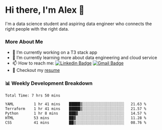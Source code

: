 # Hi there, I'm Alex  👋

I'm a data science student and aspiring data engineer who connects the right people with the right data. 

### More About Me

- 🔭 I’m currently working on a T3 stack app
- 🌱 I’m currently learning more about data engineering and cloud service
- 📫 How to reach me: [![Linkedin Badge](https://img.shields.io/badge/Alex%20Chen-blue?style=flat&logo=linkedin&labelColor=blue&link=https://www.linkedin.com/in/alex-chen-112523chen)](https://www.linkedin.com/in/alex-chen-112523chen/) [![Gmail Badge](https://img.shields.io/badge/-Alex%20Chen-c14438?style=flat&logo=Gmail&logoColor=white&link=mailto:itsalexchen@gmail.com)](mailto:itsalexchen@gmail.com)
- 📝 Checkout my [resume](https://112523chen.vercel.app/AlexChenResume.pdf)


### 📊 Weekly Development Breakdown
<!--START_SECTION:waka-->

```txt
Total Time: 7 hrs 50 mins

YAML         1 hr 41 mins    █████▒░░░░░░░░░░░░░░░░░░░   21.63 %
Terraform    1 hr 41 mins    █████▒░░░░░░░░░░░░░░░░░░░   21.57 %
Python       1 hr 8 mins     ███▓░░░░░░░░░░░░░░░░░░░░░   14.57 %
HTML         53 mins         ██▓░░░░░░░░░░░░░░░░░░░░░░   11.28 %
CSS          41 mins         ██▒░░░░░░░░░░░░░░░░░░░░░░   08.76 %
```

<!--END_SECTION:waka-->
